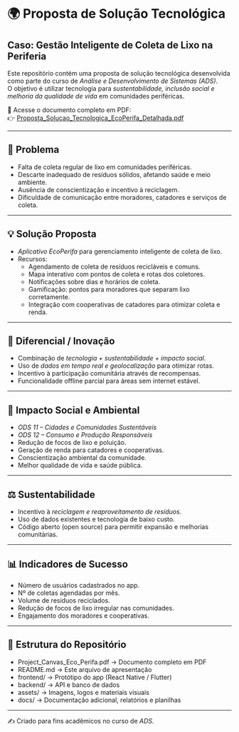 # 🌍 Proposta de Solução Tecnológica  
## Caso: Gestão Inteligente de Coleta de Lixo na Periferia

Este repositório contém uma proposta de solução tecnológica desenvolvida como parte do curso de *Análise e Desenvolvimento de Sistemas (ADS)*.  
O objetivo é utilizar tecnologia para *sustentabilidade, inclusão social e melhoria da qualidade de vida* em comunidades periféricas.

📄 Acesse o documento completo em PDF:  
👉 [Proposta_Solucao_Tecnologica_EcoPerifa_Detalhada.pdf](Proposta_Solucao_Tecnologica_EcoPerifa_Detalhada.pdf)

---

## 📌 Problema
- Falta de coleta regular de lixo em comunidades periféricas.  
- Descarte inadequado de resíduos sólidos, afetando saúde e meio ambiente.  
- Ausência de conscientização e incentivo à reciclagem.  
- Dificuldade de comunicação entre moradores, catadores e serviços de coleta.

---

## 💡 Solução Proposta
- *Aplicativo EcoPerifa* para gerenciamento inteligente de coleta de lixo.  
- Recursos:  
  - Agendamento de coleta de resíduos recicláveis e comuns.  
  - Mapa interativo com pontos de coleta e rotas dos coletores.  
  - Notificações sobre dias e horários de coleta.  
  - Gamificação: pontos para moradores que separam lixo corretamente.  
  - Integração com cooperativas de catadores para otimizar coleta e renda.

---

## 🚀 Diferencial / Inovação
- Combinação de *tecnologia + sustentabilidade + impacto social*.  
- Uso de *dados em tempo real e geolocalização* para otimizar rotas.  
- Incentivo à participação comunitária através de recompensas.  
- Funcionalidade offline parcial para áreas sem internet estável.

---

## 🌱 Impacto Social e Ambiental
- *ODS 11 – Cidades e Comunidades Sustentáveis*  
- *ODS 12 – Consumo e Produção Responsáveis*  
- Redução de focos de lixo e poluição.  
- Geração de renda para catadores e cooperativas.  
- Conscientização ambiental da comunidade.  
- Melhor qualidade de vida e saúde pública.

---

## ⚖ Sustentabilidade
- Incentivo à *reciclagem e reaproveitamento de resíduos*.  
- Uso de dados existentes e tecnologia de baixo custo.  
- Código aberto (open source) para permitir expansão e melhorias comunitárias.

---

## 📊 Indicadores de Sucesso
- Número de usuários cadastrados no app.  
- Nº de coletas agendadas por mês.  
- Volume de resíduos reciclados.  
- Redução de focos de lixo irregular nas comunidades.  
- Engajamento dos moradores e cooperativas.

---

## 📂 Estrutura do Repositório
- Project_Canvas_Eco_Perifa.pdf → Documento completo em PDF  
- README.md → Este arquivo de apresentação  
- frontend/ → Protótipo do app (React Native / Flutter)  
- backend/ → API e banco de dados  
- assets/ → Imagens, logos e materiais visuais  
- docs/ → Documentação adicional, relatórios e planilhas

---

✍ Criado para fins acadêmicos no curso de *ADS*.

